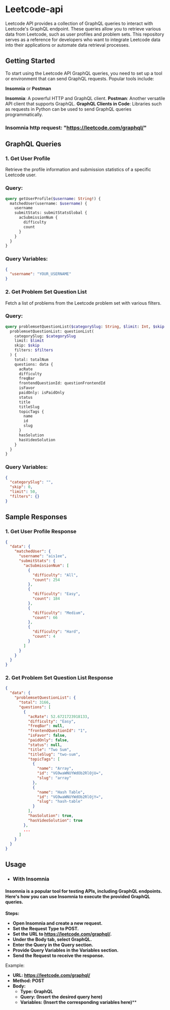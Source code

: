 # Leetcode-api

Leetcode API provides a collection of GraphQL queries to interact with Leetcode's GraphQL endpoint. These queries allow you to retrieve various data from Leetcode, such as user profiles and problem sets. This repository serves as a reference for developers who want to integrate Leetcode data into their applications or automate data retrieval processes.

## Getting Started

To start using the Leetcode API GraphQL queries, you need to set up a tool or environment that can send GraphQL requests. Popular tools include:

**Insomnia** or **Postman**

**Insomnia**: A powerful HTTP and GraphQL client.
**Postman**: Another versatile API client that supports GraphQL.
**GraphQL Clients in Code**: Libraries such as requests in Python can be used to send GraphQL queries programmatically.

### Insomnia http request: **"https://leetcode.com/graphql/"**

## GraphQL Queries

### 1. Get User Profile
Retrieve the profile information and submission statistics of a specific Leetcode user.

### Query:
```graphql
query getUserProfile($username: String!) {
  matchedUser(username: $username) {
    username
    submitStats: submitStatsGlobal {
      acSubmissionNum {
        difficulty
        count
      }
    }
  }
}
```

### Query Variables:
```json
{
  "username": "YOUR_USERNAME"
}

```

### 2. Get Problem Set Question List
Fetch a list of problems from the Leetcode problem set with various filters.

### Query:
```graphql
query problemsetQuestionList($categorySlug: String, $limit: Int, $skip: Int, $filters: QuestionListFilterInput) {
  problemsetQuestionList: questionList(
    categorySlug: $categorySlug
    limit: $limit
    skip: $skip
    filters: $filters
  ) {
    total: totalNum
    questions: data {
      acRate
      difficulty
      freqBar
      frontendQuestionId: questionFrontendId
      isFavor
      paidOnly: isPaidOnly
      status
      title
      titleSlug
      topicTags {
        name
        id
        slug
      }
      hasSolution
      hasVideoSolution
    }
  }
}
```

### Query Variables:
```json
{
  "categorySlug": "",
  "skip": 0,
  "limit": 50,
  "filters": {}
}
```

## Sample Responses

### 1. Get User Profile Response
```json
{
  "data": {
    "matchedUser": {
      "username": "ais1ee",
      "submitStats": {
        "acSubmissionNum": [
          {
            "difficulty": "All",
            "count": 254
          },
          {
            "difficulty": "Easy",
            "count": 184
          },
          {
            "difficulty": "Medium",
            "count": 66
          },
          {
            "difficulty": "Hard",
            "count": 4
          }
        ]
      }
    }
  }
}
```

### 2. Get Problem Set Question List Response
```json
{
  "data": {
    "problemsetQuestionList": {
      "total": 3166,
      "questions": [
        {
          "acRate": 52.6721723918133,
          "difficulty": "Easy",
          "freqBar": null,
          "frontendQuestionId": "1",
          "isFavor": false,
          "paidOnly": false,
          "status": null,
          "title": "Two Sum",
          "titleSlug": "two-sum",
          "topicTags": [
            {
              "name": "Array",
              "id": "VG9waWNUYWdOb2RlOjU=",
              "slug": "array"
            },
            {
              "name": "Hash Table",
              "id": "VG9waWNUYWdOb2RlOjY=",
              "slug": "hash-table"
            }
          ],
          "hasSolution": true,
          "hasVideoSolution": true
        },
        ...
      ]
    }
  }
}
```

## Usage

- ### With Insomnia
#### Insomnia is a popular tool for testing APIs, including GraphQL endpoints. Here's how you can use Insomnia to execute the provided GraphQL queries.

**Steps:**

- **Open Insomnia and create a new request.**
- **Set the Request Type to POST.**
- **Set the URL to https://leetcode.com/graphql/.**
- **Under the Body tab, select GraphQL.**
- **Enter the Query in the Query section.**
- **Provide Query Variables in the Variables section.**
- **Send the Request to receive the response.**

Example:
- **URL: https://leetcode.com/graphql/**
- **Method: POST**
- **Body:**
	- **Type: GraphQL**
	- **Query: (Insert the desired query here)**
	- **Variables: (Insert the corresponding variables here)****


